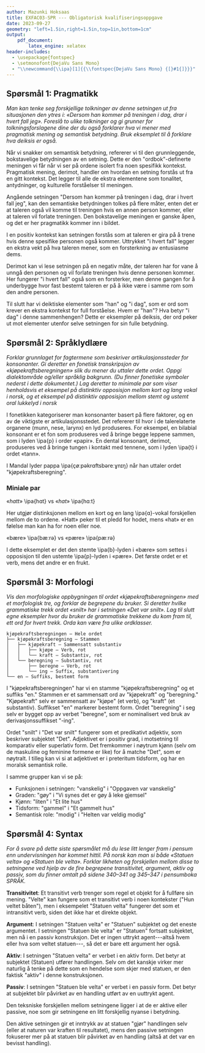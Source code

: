 ```yaml
---
author: Mazunki Hoksaas
title: EXFAC03-SPR --- Obligatorisk kvalifiseringsoppgave
date: 2023-09-27
geometry: "left=1.5in,right=1.5in,top=1in,bottom=1cm"
output:
    pdf_document:
        latex_engine: xelatex
header-includes:
  - \usepackage{fontspec}
  - \setmonofont{DejaVu Sans Mono}
  - "\\newcommand{\\ipa}[1]{{\\fontspec{DejaVu Sans Mono} {[}#1{]}}}"
---
```



## Spørsmål 1: Pragmatikk

*Man kan tenke seg forskjellige tolkninger av denne setningen ut fra situasjonen den ytres i: «Dersom han kommer på treningen i dag, drar i hvert fall jeg». Foreslå to ulike tolkninger og gi grunner for tolkningsforslagene dine der du også forklarer hva vi mener med pragmatisk mening og semantisk betydning. Bruk eksemplet til å forklare hva deiksis er også.*

Når vi snakker om semantisk betydning, refererer vi til den grunnleggende, bokstavelige betydningen av en setning. Dette er den "ordbok"-definerte meningen vi får når vi ser på ordene isolert fra noen spesifikk kontekst. Pragmatisk mening, derimot, handler om hvordan en setning forstås ut fra en gitt kontekst. Det legger til alle de ekstra elementene som tonalitet, antydninger, og kulturelle forståelser til meningen.

Angående setningen "Dersom han kommer på treningen i dag, drar i hvert fall jeg", kan den semantiske betydningen tolkes på flere måter, enten det er at taleren også vil komme til treningen hvis en annen person kommer, eller at taleren vil forlate treningen. Den bokstavelige meningen er ganske åpen, og det er her pragmatikk kommer inn i bildet.

I en positiv kontekst kan setningen forstås som at taleren er gira på å trene hvis denne spesifike personen også kommer. Uttrykket "i hvert fall" legger en ekstra vekt på hva taleren mener, som en forsterkning av entusiasme dems.

Derimot kan vi lese setningen på en negativ måte, der taleren har for vane å unngå den personen og vil forlate treningen hvis denne personen kommer. Her fungerer "i hvert fall" også som en forsterker, men denne gangen for å underbygge hvor fast bestemt taleren er på å ikke være i samme rom som den andre personen.

Til slutt har vi deiktiske elementer som "han" og "i dag", som er ord som krever en ekstra kontekst for full forståelse. Hvem er "han"? Hva betyr "i dag" i denne sammenhengen? Dette er eksempler på deiksis, der ord peker ut mot elementer utenfor selve setningen for sin fulle betydning.

## Spørsmål 2: Språklydlære

*Forklar grunnlaget for fagtermene som beskriver artikulasjonssteder for konsonanter. Gi deretter en fonetisk transkripsjon av «kjøpekraftsberegningen» slik du mener du uttaler dette ordet. Oppgi dialektområde og/eller språklig bakgrunn. (Du finner fonetiske symboler nederst i dette dokumentet.) Lag deretter to minimale par som viser henholdsvis et eksempel på distinktiv opposisjon mellom kort og lang vokal i norsk, og et eksempel på distinktiv opposisjon mellom stemt og ustemt oral lukkelyd i norsk*

I fonetikken kategoriserer man konsonanter basert på flere faktorer, og en av de viktigste er artikulasjonsstedet. Det refererer til hvor i de talerelaterte organene (munn, nese, larynx) en lyd produseres. For eksempel, en bilabial konsonant er et fon som produseres ved å bringe begge leppene sammen, som i lyden \ipa{p} i order «papir». En dental konsonant, derimot, produseres ved å bringe tungen i kontakt med tennene, som i lyden \ipa{t} i ordet «tann».

I Mandal lyder pappa \ipa{çøːpəkrɑftsbəreːɣnɪŋ} når han uttaler ordet "kjøpekraftsberegning".

### Miniale par

«*hatt*» \ipa{hɑt} vs «*hat*» \ipa{hɑːt}

Her utgjør distinksjonen mellom en kort og en lang \ipa{ɑ}-vokal forskjellen mellom de to ordene. «Hatt» peker til et pledd for hodet, mens «hat» er en følelse man kan ha for noen eller noe.

«bære» \ipa{bæːrə} vs «pære» \ipa{pæːrə}

I dette eksemplet er det den stemte \ipa{b}-lyden i «bære» som settes i opposisjon til den ustemte \ipa{p}-lyden i «pære». Det første ordet er et verb, mens det andre er en frukt.

## Spørsmål 3: Morfologi

*Vis den morfologiske oppbygningen til ordet «kjøpekraftsberegningen» med et morfologisk tre, og forklar de begrepene du bruker. Si deretter hvilke grammatiske trekk ordet «snilt» har i setningen «Det var snilt». Lag til slutt egne eksempler hvor du bruker de grammatiske trekkene du kom fram til, ett ord for hvert trekk. Orda kan være fra ulike ordklasser.*

```
kjøpekraftsberegningen — Hele ordet
├── kjøpekraftsberegning — Stammen
│   ├── kjøpekraft — Sammensatt substantiv
│   │   ├── kjøpe — Verb, rot
│   │   └── kraft — Substantiv, rot
│   └── beregning — Substantiv, rot
│       ├── beregne — Verb, rot
│       └── ing — Suffix, substantivering
└── en — Suffiks, bestemt form
```

I "kjøpekraftsberegningen" har vi en stamme "kjøpekraftsberegning" og et suffiks "en." Stammen er et sammensatt ord av "kjøpekraft" og "beregning." "Kjøpekraft" selv er sammensatt av "kjøpe" (et verb), og "kraft" (et substantiv). Suffikset "en" markerer bestemt form. Ordet "beregning" i seg selv er bygget opp av verbet "beregne", som er nominalisert ved bruk av derivasjonssuffikset "-ing".

Ordet "snilt" i "Det var snilt" fungerer som et predikativt adjektiv, som beskriver subjektet "Det". Adjektivet er i positiv grad, i motsetning til komparativ eller superlativ form. Det fremkommer i nøytrum kjønn (selv om de maskuline og feminine formene er like) for å matche "Det", som er nøytralt. I tilleg kan vi si at adjektivet er i preteritum tidsform, og har en moralsk semantisk rolle.

I samme grupper kan vi se på:

- Funksjonen i setningen: "vanskelig" i "Oppgaven var vanskelig"
- Graden: "gøy" i "Vi synes det er gøy å leke gjemsel"
- Kjønn: "liten" i "Et lite hus"
- Tidsform: "gammel" i "Et gammelt hus"
- Semantisk role: "modig" i "Helten var veldig modig"


## Spørsmål 4: Syntax

*For å svare på dette siste spørsmålet må du lese litt lenger fram i pensum enn undervisningen har kommet hittil. På norsk kan man si både «Statuen velta» og «Statuen ble velta». Forklar likheten og forskjellen mellom disse to setningene ved hjelp av de fire begrepene transitivitet, argument, aktiv og passiv, som du finner omtalt på sidene 340–341 og 345–347 i pensumboka SPRÅK.*

**Transitivitet**: Et transitivt verb trenger som regel et objekt for å fullføre sin mening. "Velte" kan fungere som et transitivt verb i noen kontekster ("Hun veltet båten"), men i eksempelet "Statuen velta" fungerer det som et intransitivt verb, siden det ikke har et direkte objekt.

**Argument**: I setningen "Statuen velta" er "Statuen" subjektet og det eneste argumentet. I setningen "Statuen ble velta" er "Statuen" fortsatt subjektet, men nå i en passiv konstruksjon. Det er ingen uttrykt agent---altså hvem eller hva som veltet statuen---, så det er bare ett argument her også.

**Aktiv**: I setningen "Statuen velta" er verbet i en aktiv form. Det betyr at subjektet (Statuen) utfører handlingen. Selv om det kanskje virker mer naturlig å tenke på dette som en hendelse som skjer med statuen, er den faktisk "aktiv" i denne konstruksjonen.

**Passiv**: I setningen "Statuen ble velta" er verbet i en passiv form. Det betyr at subjektet  blir påvirket av en handling utført av en uuttrykt agent.

Den teksniske forskjellen mellom setningene ligger i at de er aktive eller passive, noe som gir setningene en litt forskjellig nyanse i betydning.

Den aktive setningen gir et inntrykk av at statuen "gjør" handlingen selv (eller at naturen var kraften til resultatet), mens den passive setningen fokuserer mer på at statuen blir påvirket av en handling (altså at det var en bevisst handling).

